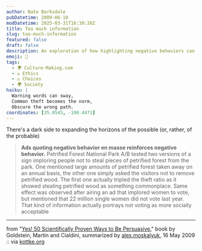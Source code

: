 ```yaml
---
author: Nate Barksdale
pubDatetime: 2009-06-10
modDatetime: 2025-03-31T16:30:26Z
title: Too much information
slug: too-much-information
featured: false
draft: false
description: An exploration of how highlighting negative behaviors can inadvertently reinforce them.
emoji: 🚫
tags:
  - 🌍 Culture-Making.com
  - ⚖️ Ethics
  - ⚖️ Choices
  - 🌍 Society
haiku: |
  Warning words can sway,  
  Common theft becomes the norm,  
  Obscure the wrong path.
coordinates: [35.0545, -100.4471]
---
```


There's a dark side to expanding the horizons of the possible (or, rather, of the probable)

> **Ads quoting negative behavior en masse reinforces negative behavior.** Petrified Forest National Park A/B tested two versions of a sign imploring people not to steal pieces of petrified forest from the park. One mentioned large amounts of petrified forest taken away on an annual basis, the other one simply asked the visitors not to remove petrified wood. The first one actually tripled the theft ratio as it showed stealing petrified wood as something commonplace. Same effect was observed after airing an ad that implored women to vote, but mentioned that 22 million single women did not vote last year. That kind of information actually portrays not voting as more socially acceptable

---

from "[Yes! 50 Scientifically Proven Ways to Be Persuasive](https://www.google.com/search?q=%22Yes%21%2050%20Scientifically%20Proven%20Ways%20to%20Be%20Persuasive%22%20moskalyuk.com)," book by Goldstein, Martin and Cialdini, summarized by [alex.moskalyuk](https://www.google.com/search?q=%22alex.moskalyuk%22%20moskalyuk.com), 16 May 2009 :: via [kottke.org](http://www.kottke.org/09/06/the-science-of-persuasion)
